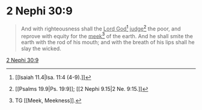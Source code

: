 # 2 Nephi 30:9

> And with righteousness shall the <u>Lord God</u>[^a] <u>judge</u>[^b] the poor, and reprove with equity for the <u>meek</u>[^c] of the earth. And he shall smite the earth with the rod of his mouth; and with the breath of his lips shall he slay the wicked.

[2 Nephi 30:9](https://www.churchofjesuschrist.org/study/scriptures/bofm/2-ne/30?lang=eng&id=p9#p9)


[^a]: [[Isaiah 11.4|Isa. 11:4 (4-9).]]
[^b]: [[Psalms 19.9|Ps. 19:9]]; [[2 Nephi 9.15|2 Ne. 9:15.]]
[^c]: TG [[Meek, Meekness]].
